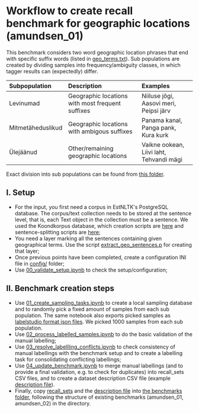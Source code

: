 # Workflow to create recall benchmark for geographic locations (amundsen_01)

This benchmark considers two word geographic location phrases that end with specific suffix words (listed in [geo_terms.txt](geo_terms.txt)).
Sub populations are created by dividing samples into frequency/ambiguity classes, in which tagger results can (expectedly) differ. 

|Subpopulation | Description | Examples |
|:--- |:---|:---|
|Levinumad | Geographic locations with most frequent suffixes | Niiluse jõgi, Aasovi meri, Peipsi järv |
|Mitmetäheduslikud | Geographic locations with ambigous suffixes | Panama kanal, Panga pank, Kura kurk |
|Ülejäänud | Other/remaining geographic locations | Vaikne ookean, Liivi laht, Tehvandi mägi |

Exact division into sub populations can be found from [this folder](https://github.com/estnltk/estnltk-model-data/tree/main/named_entity_recognition/recall_estimation/data_generation/amundsen_01/config/subpopulations).


## I. Setup

* For the input, you first need a corpus in EstNLTK's PostgreSQL database. The corpus/text collection needs to be stored at the sentence level, that is, each Text object in the collection must be a sentence. We used the Koondkorpus database, which creation scripts are [here](https://github.com/estnltk/estnltk-workflows/tree/master/estnltk_workflows/koondkorpus_and_ettenten_to_postgres) and sentence-splitting scripts are [here](https://github.com/estnltk/syntax_experiments/tree/syntax_consistency/collection_splitting);
* You need a layer marking all the sentences containing given geographical terms. Use the script [extract_geo_sentences.p](https://github.com/estnltk/estnltk-model-training/blob/main/statistical_ner_labelling/scripts/extract_geo_sentences.py) for creating that layer;
* Once previous points have been completed, create a configuration INI file in [config/](config) folder;
* Use [00_validate_setup.ipynb](00_validate_setup.ipynb) to check the setup/configuration; 

## II. Benchmark creation steps

* Use [01_create_sampling_tasks.ipynb](01_create_sampling_tasks.ipynb) to create a local sampling database and to randomly pick a fixed amount of samples from each sub population. The same notebook also exports picked samples as [labelstudio format json files](unlabelled_data/sampled_sentences_ls_format). We picked 1000 samples from each sub population.
* Use [02_process_labelled_samples.ipynb](02_process_labelled_samples.ipynb) to do the basic validation of the manual labelling;
* Use [03_resolve_labellling_conflicts.ipynb](03_resolve_labellling_conflicts.ipynb) to check consistency of manual labellings with the benchmark setup and to create a labelling task for consolidating conflicting labellings;
* Use [04_update_benchmark.ipynb](04_update_benchmark.ipynb) to merge manual labellings (and to provide a final validation, e.g. to check for duplicates) into recall_sets CSV files, and to create a dataset description CSV file (example [description file](data_description.csv)).
* Finally, copy [recall_sets](labelled_data/recall_sets) and the [description file](data_description.csv) into [the benchmarks folder](https://github.com/estnltk/estnltk-model-data/tree/main/named_entity_recognition/recall_estimation/benchmarks), following the structure of existing benchmarks (amundsen_01, amundsen_02) in the directory.
